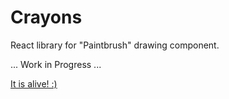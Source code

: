 # Crayons

React library for "Paintbrush" drawing component.

... Work in Progress ...

[It is alive! :)](http://krajkar-tests.surge.sh/)
